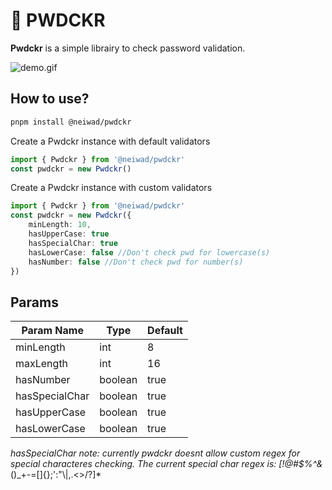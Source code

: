 # 🔑 **PWDCKR**

**Pwdckr** is a simple librairy to check password validation.

![demo.gif](https://github.com/neiwad/pwdckr/blob/main/public/demo.gif?raw=true)

## How to use?

```bash
pnpm install @neiwad/pwdckr
```

Create a Pwdckr instance with default validators

```ts
import { Pwdckr } from '@neiwad/pwdckr'
const pwdckr = new Pwdckr()
```

Create a Pwdckr instance with custom validators

```ts
import { Pwdckr } from '@neiwad/pwdckr'
const pwdckr = new Pwdckr({
    minLength: 10, 
    hasUpperCase: true
    hasSpecialChar: true
    hasLowerCase: false //Don't check pwd for lowercase(s)
    hasNumber: false //Don't check pwd for number(s)
})
```

## Params

| Param Name     | Type    | Default |
| -------------- | ------- | ------- |
| minLength      | int     | 8       |
| maxLength      | int     | 16      |
| hasNumber      | boolean | true    |
| hasSpecialChar | boolean | true    |
| hasUpperCase   | boolean | true    |
| hasLowerCase   | boolean | true    |

*hasSpecialChar note: currently pwdckr doesnt allow custom regex for special characteres checking. The current special char regex is: [!@#$%^&*()_+\-=\[\]{};':"\\|,.<>\/?]*
